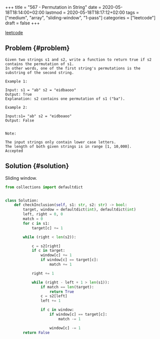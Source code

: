 +++
title = "567 - Permutation in String"
date = 2020-05-18T18:14:00+02:00
lastmod = 2020-05-18T18:17:12+02:00
tags = ["medium", "array", "sliding-window", "1-pass"]
categories = ["leetcode"]
draft = false
+++

[leetcode](https://leetcode.com/problems/permutation-in-string/)


## Problem {#problem}

```text
Given two strings s1 and s2, write a function to return true if s2 contains the permutation of s1.
In other words, one of the first string's permutations is the substring of the second string.

Example 1:

Input: s1 = "ab" s2 = "eidbaooo"
Output: True
Explanation: s2 contains one permutation of s1 ("ba").

Example 2:

Input:s1= "ab" s2 = "eidboaoo"
Output: False


Note:

The input strings only contain lower case letters.
The length of both given strings is in range [1, 10,000].
Accepted
```


## Solution {#solution}

Sliding window.

```python
from collections import defaultdict


class Solution:
    def checkInclusion(self, s1: str, s2: str) -> bool:
        target, window = defaultdict(int), defaultdict(int)
        left, right = 0, 0
        match = 0
        for c in s1:
            target[c] += 1

        while (right < len(s2)):

            c = s2[right]
            if c in target:
                window[c] += 1
                if window[c] == target[c]:
                    match += 1

            right += 1

            while (right - left + 1 > len(s1)):
                if match == len(target):
                    return True
                c = s2[left]
                left += 1

                if c in window:
                    if window[c] == target[c]:
                        match -= 1

                    window[c] -= 1
        return False
```

